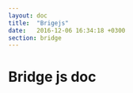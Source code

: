 ```yaml
---
layout: doc
title:  "Brigejs"
date:   2016-12-06 16:34:18 +0300
section: bridge
---
```


# Bridge js doc
